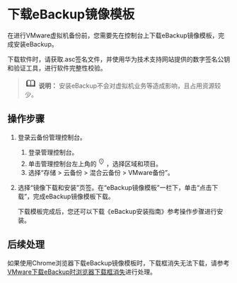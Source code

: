 # 下载eBackup镜像模板<a name="cbr_03_0059"></a>

在进行VMware虚拟机备份前，您需要先在控制台上下载eBackup镜像模板，完成安装eBackup。

下载软件时，请获取.asc签名文件，并使用华为技术支持网站提供的数字签名公钥和验证工具，进行软件完整性校验。

>![](public_sys-resources/icon-note.gif) **说明：** 
>安装eBackup不会对虚拟机业务等造成影响，且占用资源较少。

## 操作步骤<a name="section972273965213"></a>

1.  登录云备份管理控制台。
    1.  登录管理控制台。
    2.  单击管理控制台左上角的![](figures/icon-region.png)，选择区域和项目。
    3.  选择“存储 \> 云备份 \> 混合云备份 \> VMware备份”。

2.  选择“镜像下载和安装”页签。在“eBackup镜像模板”一栏下，单击“点击下载”，完成eBackup镜像模板下载。

    下载模板完成后，您还可以下载《eBackup安装指南》参考操作步骤进行安装。


## 后续处理<a name="section78687182577"></a>

如果使用Chrome浏览器下载eBackup镜像模板时，下载框消失无法下载，请参考[VMware下载eBackup时浏览器下载框消失](https://support.huaweicloud.com/trouble-cbr/cbr_05_0013.html)进行处理。

